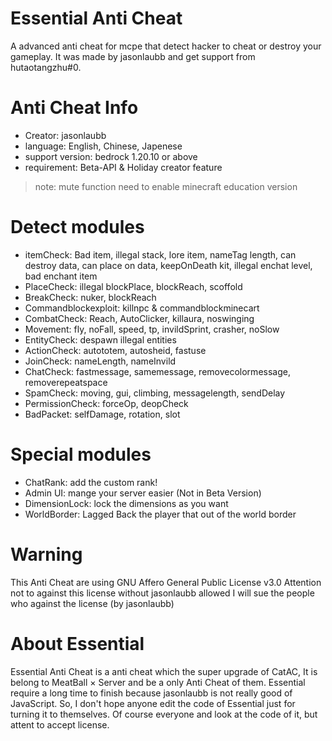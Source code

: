 # Essential Anti Cheat
A advanced anti cheat for mcpe that detect hacker to cheat or destroy your gameplay.
It was made by jasonlaubb and get support from hutaotangzhu#0.
# Anti Cheat Info
- Creator: jasonlaubb
- language: English, Chinese, Japenese
- support version: bedrock 1.20.10 or above
- requirement: Beta-API & Holiday creator feature
> note: mute function need to enable minecraft education version
# Detect modules
- itemCheck:
Bad item, illegal stack, lore item, nameTag length, can destroy data, can place on data, keepOnDeath kit, illegal enchat level, bad enchant item
- PlaceCheck: illegal blockPlace, blockReach, scoffold
- BreakCheck: nuker, blockReach
- Commandblockexploit: killnpc & commandblockminecart
- CombatCheck: Reach, AutoClicker, killaura, noswinging
- Movement: fly, noFall, speed, tp, invildSprint, crasher, noSlow
- EntityCheck: despawn illegal entities
- ActionCheck: autototem, autosheid, fastuse
- JoinCheck: nameLength, nameInvild
- ChatCheck: fastmessage, samemessage, removecolormessage, removerepeatspace
- SpamCheck: moving, gui, climbing, messagelength, sendDelay
- PermissionCheck: forceOp, deopCheck
- BadPacket: selfDamage, rotation, slot
# Special modules
- ChatRank: add the custom rank!
- Admin UI: mange your server easier (Not in Beta Version)
- DimensionLock: lock the dimensions as you want
- WorldBorder: Lagged Back the player that out of the world border
# Warning
This Anti Cheat are using GNU Affero General Public License v3.0
Attention not to against this license without jasonlaubb allowed
I will sue the people who against the license (by jasonlaubb)
# About Essential
Essential Anti Cheat is a anti cheat which the super upgrade of CatAC,
It is belong to MeatBall × Server and be a only Anti Cheat of them.
Essential require a long time to finish because jasonlaubb is not really good of JavaScript.
So, I don't hope anyone edit the code of Essential just for turning it to themselves.
Of course everyone and look at the code of it, but attent to accept license.
